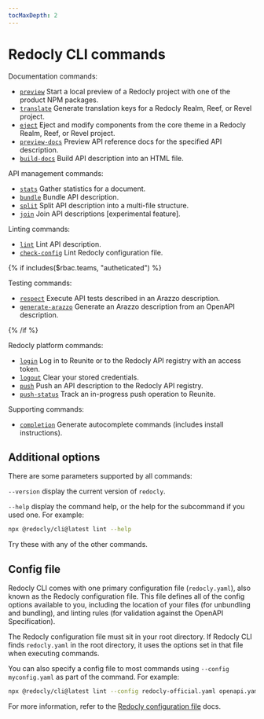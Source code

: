 ```yaml
---
tocMaxDepth: 2
---
```


# Redocly CLI commands

Documentation commands:

- [`preview`](preview.md) Start a local preview of a Redocly project with one of the product NPM packages.
- [`translate`](translate.md) Generate translation keys for a Redocly Realm, Reef, or Revel project.
- [`eject`](eject.md) Eject and modify components from the core theme in a Redocly Realm, Reef, or Revel project.
- [`preview-docs`](preview-docs.md) Preview API reference docs for the specified API description.
- [`build-docs`](build-docs.md) Build API description into an HTML file.

API management commands:

- [`stats`](stats.md) Gather statistics for a document.
- [`bundle`](bundle.md) Bundle API description.
- [`split`](split.md) Split API description into a multi-file structure.
- [`join`](join.md) Join API descriptions [experimental feature].

Linting commands:

- [`lint`](lint.md) Lint API description.
- [`check-config`](check-config.md) Lint Redocly configuration file.

{% if includes($rbac.teams, "autheticated") %}

Testing commands:

- [`respect`](respect.md) Execute API tests described in an Arazzo description.
- [`generate-arazzo`](generate-arazzo.md) Generate an Arazzo description from an OpenAPI description.

{% /if %}

Redocly platform commands:

- [`login`](login.md) Log in to Reunite or to the Redocly API registry with an access token.
- [`logout`](logout.md) Clear your stored credentials.
- [`push`](push.md) Push an API description to the Redocly API registry.
- [`push-status`](push-status.md) Track an in-progress push operation to Reunite.

Supporting commands:

- [`completion`](completion.md) Generate autocomplete commands (includes install instructions).

## Additional options

There are some parameters supported by all commands:

`--version` display the current version of `redocly`.

`--help` display the command help, or the help for the subcommand if you used one. For example:

```bash
npx @redocly/cli@latest lint --help
```

Try these with any of the other commands.

## Config file

Redocly CLI comes with one primary configuration file (`redocly.yaml`), also known as the Redocly configuration file.
This file defines all of the config options available to you, including the location of your files (for unbundling and bundling), and linting rules (for validation against the OpenAPI Specification).

The Redocly configuration file must sit in your root directory.
If Redocly CLI finds `redocly.yaml` in the root directory, it uses the options set in that file when executing commands.

You can also specify a config file to most commands using `--config myconfig.yaml` as part of the command. For example:

```bash
npx @redocly/cli@latest lint --config redocly-official.yaml openapi.yaml
```

For more information, refer to the [Redocly configuration file](../configuration/index.md) docs.
